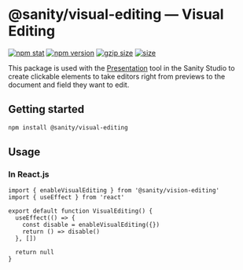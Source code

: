 # @sanity/visual-editing — Visual Editing

[![npm stat](https://img.shields.io/npm/dm/@sanity/visual-editing.svg?style=flat-square)](https://npm-stat.com/charts.html?package=@sanity/visual-editing)
[![npm version](https://img.shields.io/npm/v/@sanity/visual-editing.svg?style=flat-square)](https://www.npmjs.com/package/@sanity/visual-editing)
[![gzip size][gzip-badge]][bundlephobia]
[![size][size-badge]][bundlephobia]

This package is used with the [Presentation](https://www.sanity.io/docs/presentation) tool in the Sanity Studio to create clickable elements to take editors right from previews to the document and field they want to edit.

## Getting started

```sh
npm install @sanity/visual-editing
```

## Usage

### In React.js

```tsx
import { enableVisualEditing } from '@sanity/vision-editing'
import { useEffect } from 'react'

export default function VisualEditing() {
  useEffect(() => {
    const disable = enableVisualEditing({})
    return () => disable()
  }, [])

  return null
}
```

[gzip-badge]: https://img.shields.io/bundlephobia/minzip/@sanity/visual-editing?label=gzip%20size&style=flat-square
[size-badge]: https://img.shields.io/bundlephobia/min/@sanity/visual-editing?label=size&style=flat-square
[bundlephobia]: https://bundlephobia.com/package/@sanity/visual-editing
